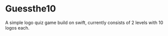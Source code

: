 # Guessthe10
A simple logo quiz game build on swift, currently consists of 2 levels with 10 logos each.
